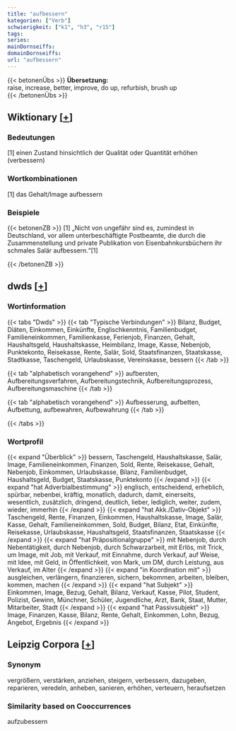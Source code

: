 ```yaml
---
title: "aufbessern"
kategorien: ["Verb"]
schwierigkeit: ["k1", "h3", "r15"]
tags:
series:
mainDornseiffs:
domainDornseiffs:
url: "aufbessern"
---
```


{{< betonenÜbs >}}
**Übersetzung:**  
raise, increase, better, improve, do up, refurbish, brush  up  
{{< /betonenÜbs >}}

## Wiktionary [[+](https://de.wiktionary.org/wiki/aufbessern)]

### Bedeutungen
[1] einen Zustand hinsichtlich der Qualität oder Quantität erhöhen (verbessern)  

### Wortkombinationen
[1] das Gehalt/Image aufbessern  

### Beispiele
{{< betonenZB >}}
[1] „Nicht von ungefähr sind es, zumindest in Deutschland, vor allem unterbeschäftigte Postbeamte, die durch die Zusammenstellung und private Publikation von Eisenbahnkursbüchern ihr schmales Salär aufbessern.“[1]  

{{< /betonenZB >}}


## dwds [[+](https://www.dwds.de/wb/aufbessern)]

### Wortinformation
{{< tabs "Dwds" >}}
{{< tab "Typische Verbindungen" >}}
Bilanz, Budget, Diäten, Einkommen, Einkünfte, Englischkenntnis, Familienbudget, Familieneinkommen, Familienkasse, Ferienjob, Finanzen, Gehalt, Haushaltsgeld, Haushaltskasse, Heimbilanz, Image, Kasse, Nebenjob, Punktekonto, Reisekasse, Rente, Salär, Sold, Staatsfinanzen, Staatskasse, Stadtkasse, Taschengeld, Urlaubskasse, Vereinskasse, bessern
{{< /tab >}}

{{< tab "alphabetisch vorangehend" >}}
aufbersten, Aufbereitungsverfahren, Aufbereitungstechnik, Aufbereitungsprozess, Aufbereitungsmaschine
{{< /tab >}}

{{< tab "alphabetisch vorangehend" >}}
Aufbesserung, aufbetten, Aufbettung, aufbewahren, Aufbewahrung
{{< /tab >}}

{{< /tabs >}}

### Wortprofil
{{< expand "Überblick" >}} bessern, Taschengeld, Haushaltskasse, Salär, Image, Familieneinkommen, Finanzen, Sold, Rente, Reisekasse, Gehalt, Nebenjob, Einkommen, Urlaubskasse, Bilanz, Familienbudget, Haushaltsgeld, Budget, Staatskasse, Punktekonto {{< /expand >}}
{{< expand "hat Adverbialbestimmung" >}} englisch, entscheidend, erheblich, spürbar, nebenbei, kräftig, monatlich, dadurch, damit, einerseits, wesentlich, zusätzlich, dringend, deutlich, lieber, lediglich, weiter, zudem, wieder, immerhin {{< /expand >}}
{{< expand "hat Akk./Dativ-Objekt" >}} Taschengeld, Rente, Finanzen, Einkommen, Haushaltskasse, Image, Salär, Kasse, Gehalt, Familieneinkommen, Sold, Budget, Bilanz, Etat, Einkünfte, Reisekasse, Urlaubskasse, Haushaltsgeld, Staatsfinanzen, Staatskasse {{< /expand >}}
{{< expand "hat Präpositionalgruppe" >}} mit Nebenjob, durch Nebentätigkeit, durch Nebenjob, durch Schwarzarbeit, mit Erlös, mit Trick, um Image, mit Job, mit Verkauf, mit Einnahme, durch Verkauf, auf Weise, mit Idee, mit Geld, in Öffentlichkeit, von Mark, um DM, durch Leistung, aus Verkauf, im Alter {{< /expand >}}
{{< expand "in Koordination mit" >}} ausgleichen, verlängern, finanzieren, sichern, bekommen, arbeiten, bleiben, kommen, machen {{< /expand >}}
{{< expand "hat Subjekt" >}} Einkommen, Image, Bezug, Gehalt, Bilanz, Verkauf, Kasse, Pilot, Student, Polizist, Gewinn, Münchner, Schüler, Jugendliche, Arzt, Bank, Staat, Mutter, Mitarbeiter, Stadt {{< /expand >}}
{{< expand "hat Passivsubjekt" >}} Image, Finanzen, Kasse, Bilanz, Rente, Gehalt, Einkommen, Lohn, Bezug, Angebot, Ergebnis {{< /expand >}}

## Leipzig Corpora [[+](https://corpora.uni-leipzig.de/en/res?word=aufbessern&corpusId=deu_newscrawl-public_2018)]


### Synonym
vergrößern, verstärken, anziehen, steigern, verbessern, dazugeben, reparieren, veredeln, anheben, sanieren, erhöhen, verteuern, heraufsetzen


### Similarity based on Cooccurrences
aufzubessern

